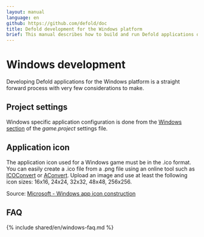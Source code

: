 ```yaml
---
layout: manual
language: en
github: https://github.com/defold/doc
title: Defold development for the Windows platform
brief: This manual describes how to build and run Defold applications on Windows
---
```


# Windows development

Developing Defold applications for the Windows platform is a straight forward process with very few considerations to make.

## Project settings

Windows specific application configuration is done from the [Windows section](/manuals/project-settings/#windows) of the *game.project* settings file.

## Application icon

The application icon used for a Windows game must be in the .ico format. You can easily create a .ico file from a .png file using an online tool such as [ICOConvert](https://www.icoconverter.com/) or [AConvert](https://www.aconvert.com/icon/png-to-ico/). Upload an image and use at least the following icon sizes: 16x16, 24x24, 32x32, 48x48, 256x256.

Source: [Microsoft - Windows app icon construction](https://learn.microsoft.com/en-us/windows/apps/design/style/iconography/app-icon-construction#icon-sizes-win32)

## FAQ
{% include shared/en/windows-faq.md %}
